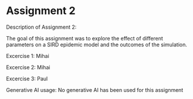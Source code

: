 # Assignment 2
Description of Assignment 2:

The goal of this assignment was to explore the effect of different parameters on a SIRD epidemic model and the outcomes of the simulation. 

Excercise 1: Mihai

Excercise 2: Mihai

Excercise 3: Paul

Generative AI usage:
No generative AI has been used for this assignment
